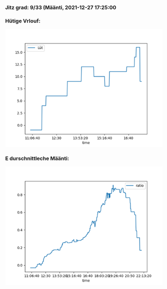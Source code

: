 ### Jitz grad: 9/33 (Määnti, 2021-12-27 17:25:00

### Hütige Vrlouf:
![Graph](Today.png)

### E durschnittleche Määnti:
![Graph](Määnti.png)